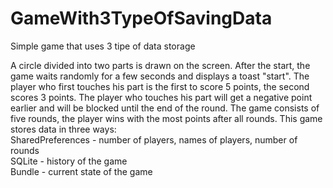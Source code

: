 # GameWith3TypeOfSavingData
Simple game that uses 3 tipe of data storage

A circle divided into two parts is drawn on the screen. 
After the start, the game waits randomly for a few seconds and displays a toast "start". 
The player who first touches his part is the first to score 5 points, the second scores 3 points. 
The player who touches his part will get a negative point earlier and will be blocked until the end of the round. 
The game consists of five rounds, the player wins with the most points after all rounds. 
This game stores data in three ways:  
SharedPreferences - number of players, names of players, number of rounds  
SQLite - history of the game  
Bundle - current state of the game
